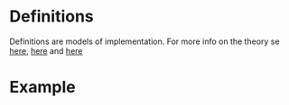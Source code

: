 # Definitions

Definitions are models of implementation. For more info on the theory se [here](), [here]() and [here]()

# Example

